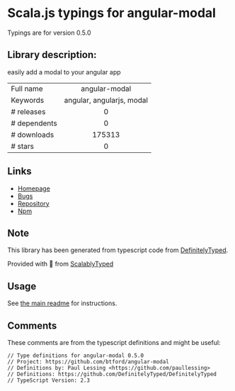 
# Scala.js typings for angular-modal

Typings are for version 0.5.0

## Library description:
easily add a modal to your angular app

|                    |                 |
| ------------------ | :-------------: |
| Full name          | angular-modal |
| Keywords           | angular, angularjs, modal |
| # releases         | 0 |
| # dependents       | 0 |
| # downloads        | 175313 |
| # stars            | 0 |

## Links
- [Homepage](https://github.com/btford/angular-modal)
- [Bugs](https://github.com/btford/angular-modal/issues)
- [Repository](https://github.com/btford/angular-modal)
- [Npm](https://www.npmjs.com/package/angular-modal)
    


## Note
This library has been generated from typescript code from [DefinitelyTyped](https://definitelytyped.org).

Provided with :purple_heart: from [ScalablyTyped](https://github.com/oyvindberg/ScalablyTyped)

## Usage
See [the main readme](../../readme.md) for instructions.

## Comments

These comments are from the typescript definitions and might be useful:
```
// Type definitions for angular-modal 0.5.0
// Project: https://github.com/btford/angular-modal
// Definitions by: Paul Lessing <https://github.com/paullessing>
// Definitions: https://github.com/DefinitelyTyped/DefinitelyTyped
// TypeScript Version: 2.3

```

